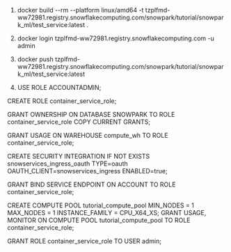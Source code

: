 1. docker build --rm --platform linux/amd64 -t tzplfmd-ww72981.registry.snowflakecomputing.com/snowpark/tutorial/snowpark_ml/test_service:latest .
2. docker login tzplfmd-ww72981.registry.snowflakecomputing.com -u admin
3. docker push tzplfmd-ww72981.registry.snowflakecomputing.com/snowpark/tutorial/snowpark_ml/test_service:latest


4. USE ROLE ACCOUNTADMIN;

CREATE ROLE container_service_role;


GRANT OWNERSHIP ON DATABASE SNOWPARK TO ROLE container_service_role COPY CURRENT GRANTS;


GRANT USAGE ON WAREHOUSE compute_wh TO ROLE container_service_role;

CREATE SECURITY INTEGRATION IF NOT EXISTS snowservices_ingress_oauth
  TYPE=oauth
  OAUTH_CLIENT=snowservices_ingress
  ENABLED=true;

GRANT BIND SERVICE ENDPOINT ON ACCOUNT TO ROLE container_service_role;

CREATE COMPUTE POOL tutorial_compute_pool
  MIN_NODES = 1
  MAX_NODES = 1
  INSTANCE_FAMILY = CPU_X64_XS;
GRANT USAGE, MONITOR ON COMPUTE POOL tutorial_compute_pool TO ROLE container_service_role;

GRANT ROLE container_service_role TO USER admin;

